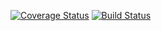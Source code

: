 [![Coverage Status](https://coveralls.io/repos/github/avel0041/homework05/badge.svg?branch=master)](https://coveralls.io/github/avel0041/homework05?branch=master)
[![Build Status](https://travis-ci.org/avel0041/homework05.svg?branch=master)](https://travis-ci.org/avel0041/homework05)
